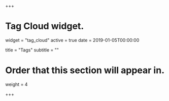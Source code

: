 +++
# Tag Cloud widget.
widget = "tag_cloud"
active = true
date = 2019-01-05T00:00:00

title = "Tags"
subtitle = ""

# Order that this section will appear in.
weight = 4

+++
